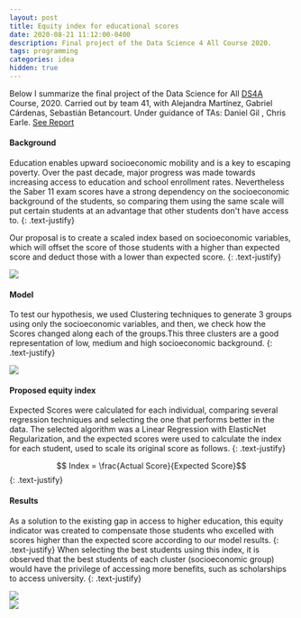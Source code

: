 ```yaml
---
layout: post
title: Equity index for educational scores
date: 2020-08-21 11:12:00-0400
description: Final project of the Data Science 4 All Course 2020.
tags: programming 
categories: idea
hidden: true
---
```

 
Below I summarize the final project of the Data Science for All [DS4A](https://www.correlation-one.com/es-co/data-science-for-all-colombia) Course, 2020. Carried out by team 41, with Alejandra Martínez, Gabriel Cárdenas, Sebastián Betancourt. Under guidance of TAs: Daniel Gil , Chris Earle. [See Report](https://drive.google.com/file/d/1X2q5-K7NWpWDCZYJm2HKSxyt0Nn6PKGz/view?usp=sharing)

#### Background 
Education enables upward socioeconomic mobility and is a key to escaping poverty. Over the past decade, major progress was made towards increasing access to education and school enrollment rates. Nevertheless the Saber 11 exam scores have a strong dependency on the socioeconomic background of the students, so comparing them using the same scale will put certain students at an advantage that other students don't have access to.
{: .text-justify}

Our proposal is to create a scaled index based on socioeconomic variables, which will offset the score of those students with a higher than expected score and deduct those with a lower than expected score.
{: .text-justify}

<div class="img_row center">
    <img src="{{ site.baseurl }}/assets/img/equatyindex.png">
</div>


#### Model

To test our hypothesis, we used Clustering techniques to generate 3 groups using only the socioeconomic variables, and then, we check how the Scores changed along each of the groups.This three clusters are a good representation of low, medium and high socioeconomic background.
{: .text-justify}

<div class="img_row center">
    <img src="{{ site.baseurl }}/assets/img/equatyindex_1.png">
</div>

#### Proposed equity index

Expected Scores were calculated for each individual, comparing several regression techniques and selecting the one that performs better in the data. The selected algorithm was a Linear Regression with ElasticNet Regularization, and the expected scores were used to calculate the index for each student, used to scale its original score as follows.
{: .text-justify}

$$ Index = \frac{Actual Score}{Expected Score}$$
{: .text-justify}


#### Results
As a solution to the existing gap in access to higher education, this equity indicator was created to compensate those students who excelled with scores higher than the expected score according to our model results.
{: .text-justify}
When selecting the best students using this index, it is observed that the best students of each cluster (socioeconomic group) would have the privilege of accessing more benefits, such as scholarships to access university.
{: .text-justify}


<div class="img_row center">
    <img src="{{ site.baseurl }}/assets/img/equatyindex_3.png">
</div>

<div class="img_row center">
    <img src="{{ site.baseurl }}/assets/img/equatyindex_4.png">
</div>










